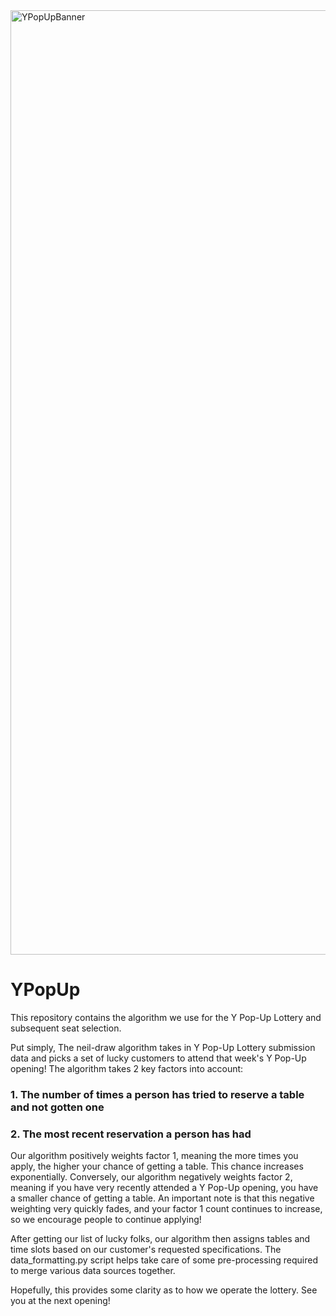 <img width="1511" alt="YPopUpBanner" src="https://github.com/NeilSachdeva/YPopUp/assets/60718463/dc9eb077-fa2a-4e94-9944-3bb672f2b0af">

# YPopUp
This repository contains the algorithm we use for the Y Pop-Up Lottery and subsequent seat selection.

Put simply, The neil-draw algorithm takes in Y Pop-Up Lottery submission data and picks a set of lucky customers to attend that week's Y Pop-Up opening!
The algorithm takes 2 key factors into account:
### 1. The number of times a person has tried to reserve a table and not gotten one
### 2. The most recent reservation a person has had

Our algorithm positively weights factor 1, meaning the more times you apply, the higher your chance of getting a table. This chance increases exponentially.
Conversely, our algorithm negatively weights factor 2, meaning if you have very recently attended a Y Pop-Up opening, you have a smaller chance of getting a table. An important note is that this negative weighting very quickly fades, and your factor 1 count continues to increase, so we encourage people to continue applying!

After getting our list of lucky folks, our algorithm then assigns tables and time slots based on our customer's requested specifications. The data_formatting.py script helps take care of some pre-processing required to merge various data sources together.

Hopefully, this provides some clarity as to how we operate the lottery. See you at the next opening!
